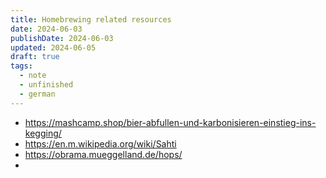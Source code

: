 ```yaml
---
title: Homebrewing related resources
date: 2024-06-03
publishDate: 2024-06-03
updated: 2024-06-05
draft: true
tags:
  - note
  - unfinished
  - german
---
```

 
- https://mashcamp.shop/bier-abfullen-und-karbonisieren-einstieg-ins-kegging/
- https://en.m.wikipedia.org/wiki/Sahti
- https://obrama.mueggelland.de/hops/
- 